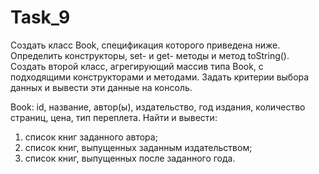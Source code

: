 # Task_9
Создать класс Book, спецификация которого приведена ниже. Определить конструкторы, set- и get- методы и метод toString(). Создать второй класс, агрегирующий массив типа Book, с подходящими конструкторами и методами. Задать критерии выбора данных и вывести эти данные на консоль.

Book: id, название, автор(ы), издательство, год издания, количество страниц, цена, тип переплета.
Найти и вывести:
1. список книг заданного автора;
2. список книг, выпущенных заданным издательством;
3. список книг, выпущенных после заданного года.